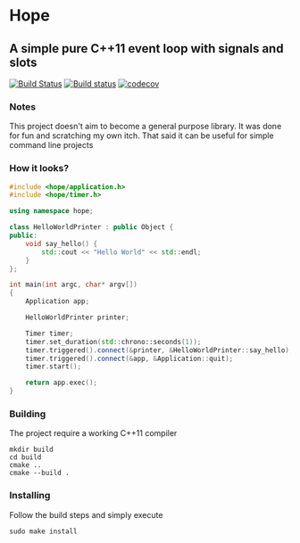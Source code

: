 # Hope 
## A simple pure C++11 event loop with signals and slots 
[![Build Status](https://travis-ci.org/filcuc/hope.svg?branch=master)](https://travis-ci.org/filcuc/hope)
[![Build status](https://ci.appveyor.com/api/projects/status/b2spyqd13op654j3?svg=true)](https://ci.appveyor.com/project/filcuc/hope)
[![codecov](https://codecov.io/gh/filcuc/hope/branch/master/graph/badge.svg)](https://codecov.io/gh/filcuc/hope)


### Notes
This project doesn't aim to become a general purpose library.
It was done for fun and scratching my own itch.
That said it can be useful for simple command line projects

### How it looks?
```C++
#include <hope/application.h>
#include <hope/timer.h>

using namespace hope;

class HelloWorldPrinter : public Object {
public:
    void say_hello() {
        std::cout << "Hello World" << std::endl;
    }
};

int main(int argc, char* argv[])
{
    Application app;

    HelloWorldPrinter printer;

    Timer timer;
    timer.set_duration(std::chrono::seconds(1));
    timer.triggered().connect(&printer, &HelloWorldPrinter::say_hello);
    timer.triggered().connect(&app, &Application::quit);
    timer.start();

    return app.exec();
}

```

### Building
The project require a working C++11 compiler
```Shell
mkdir build
cd build 
cmake ..
cmake --build .
```

### Installing
Follow the build steps and simply execute
```Shell
sudo make install
```

